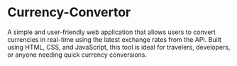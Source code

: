 # Currency-Convertor
A simple and user-friendly web application that allows users to convert currencies in real-time using the latest exchange rates from the API. Built using HTML, CSS, and JavaScript, this tool is ideal for travelers, developers, or anyone needing quick currency conversions.
